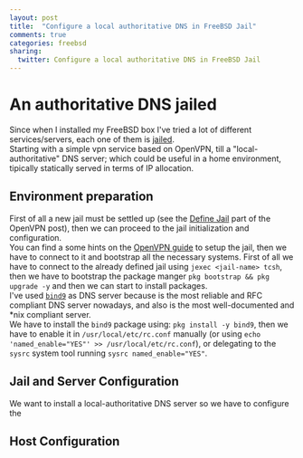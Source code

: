 ```yaml
---
layout: post
title:  "Configure a local authoritative DNS in FreeBSD Jail"
comments: true
categories: freebsd
sharing:
  twitter: Configure a local authoritative DNS in FreeBSD Jail
---
```


# An authoritative DNS jailed

Since when I installed my FreeBSD box I've tried a lot of different services/servers, each one of them is [jailed](https://www.freebsd.org/doc/handbook/jails.html).  
Starting with a simple vpn service based on OpenVPN, till a "local-authoritative" DNS server; which could be useful in a home environment, tipically statically served in terms of IP allocation.

## Environment preparation

First of all a new jail must be settled up (see the [Define Jail](https://www.carlomaiorano.me/freebsd/2019/02/18/openvpn-freebsd-jail.html) part of the OpenVPN post), then we can proceed to the jail initialization and configuration.  
You can find a some hints on the [OpenVPN guide](https://www.carlomaiorano.me/freebsd/2019/02/18/openvpn-freebsd-jail.html) to setup the jail, then we have to connect to it and bootstrap all the necessary systems. First of all we have to connect to the already defined jail using `jexec <jail-name> tcsh`, then we have to bootstrap the package manger `pkg bootstrap && pkg upgrade -y` and then we can start to install packages.  
I've used [`bind9`](https://wiki.debian.org/Bind9) as DNS server because is the most reliable and RFC compliant DNS server nowadays, and also is the most well-documented and *nix compliant server.  
We have to install the `bind9` package using: `pkg install -y bind9`, then we have to enable it in `/usr/local/etc/rc.conf` manually (or using `echo 'named_enable="YES"' >> /usr/local/etc/rc.conf`), or delegating to the `sysrc` system tool running `sysrc named_enable="YES"`.  

## Jail and Server Configuration

We want to install a local-authoritative DNS server so we have to configure the 


## Host Configuration